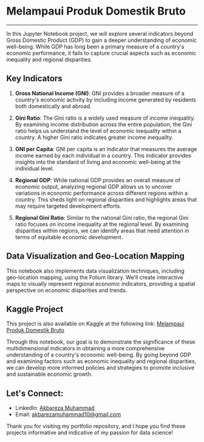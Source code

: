 # Melampaui Produk Domestik Bruto
 ---

In this Jupyter Notebook project, we will explore several indicators beyond Gross Domestic Product (GDP) to gain a deeper understanding of economic well-being. While GDP has long been a primary measure of a country's economic performance, it fails to capture crucial aspects such as economic inequality and regional disparities.

## Key Indicators

1. **Gross National Income (GNI)**: GNI provides a broader measure of a country's economic activity by including income generated by residents both domestically and abroad.

2. **Gini Ratio**: The Gini ratio is a widely used measure of income inequality. By examining income distribution across the entire population, the Gini ratio helps us understand the level of economic inequality within a country. A higher Gini ratio indicates greater income inequality.

3. **GNI per Capita**: GNI per capita is an indicator that measures the average income earned by each individual in a country. This indicator provides insights into the standard of living and economic well-being at the individual level.

4. **Regional GDP**: While national GDP provides an overall measure of economic output, analyzing regional GDP allows us to uncover variations in economic performance across different regions within a country. This sheds light on regional disparities and highlights areas that may require targeted development efforts.

5. **Regional Gini Ratio**: Similar to the national Gini ratio, the regional Gini ratio focuses on income inequality at the regional level. By examining disparities within regions, we can identify areas that need attention in terms of equitable economic development.

## Data Visualization and Geo-Location Mapping

This notebook also implements data visualization techniques, including geo-location mapping, using the Folium library. We'll create interactive maps to visually represent regional economic indicators, providing a spatial perspective on economic disparities and trends.

## Kaggle Project

This project is also available on Kaggle at the following link: [Melampaui Produk Domestik Bruto](https://www.kaggle.com/code/akbareza/melampaui-produk-domestik-bruto)

Through this notebook, our goal is to demonstrate the significance of these multidimensional indicators in obtaining a more comprehensive understanding of a country's economic well-being. By going beyond GDP and examining factors such as economic inequality and regional disparities, we can develop more informed policies and strategies to promote inclusive and sustainable economic growth.

## Let's Connect:
- LinkedIn: [Akbareza Muhammad](https://www.linkedin.com/in/akbareza-muhammad/)
- Email: akbarezamuhammad10@gmail.com

Thank you for visiting my portfolio repository, and I hope you find these projects informative and indicative of my passion for data science!

